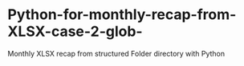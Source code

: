 # Python-for-monthly-recap-from-XLSX-case-2-glob-
Monthly XLSX recap from structured Folder directory with Python 

